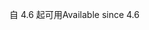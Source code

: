 <span data-ttu-id="979e8-101">自 4.6 起可用</span><span class="sxs-lookup"><span data-stu-id="979e8-101">Available since 4.6</span></span>